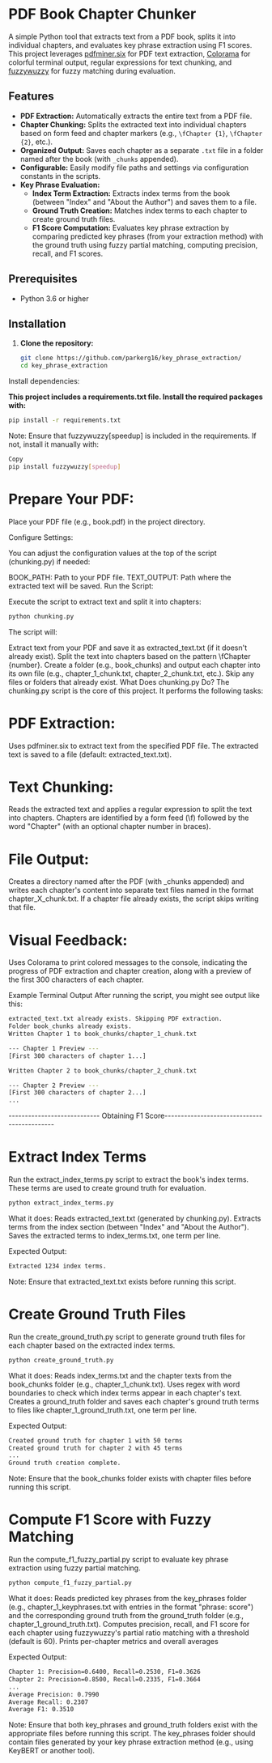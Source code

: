 # PDF Book Chapter Chunker

A simple Python tool that extracts text from a PDF book, splits it into individual chapters, and evaluates key phrase extraction using F1 scores. This project leverages [pdfminer.six](https://github.com/pdfminer/pdfminer.six) for PDF text extraction, [Colorama](https://pypi.org/project/colorama/) for colorful terminal output, regular expressions for text chunking, and [fuzzywuzzy](https://github.com/seatgeek/fuzzywuzzy) for fuzzy matching during evaluation.

## Features

- **PDF Extraction:** Automatically extracts the entire text from a PDF file.
- **Chapter Chunking:** Splits the extracted text into individual chapters based on form feed and chapter markers (e.g., `\fChapter {1}`, `\fChapter {2}`, etc.).
- **Organized Output:** Saves each chapter as a separate `.txt` file in a folder named after the book (with `_chunks` appended).
- **Configurable:** Easily modify file paths and settings via configuration constants in the scripts.
- **Key Phrase Evaluation:** 
  - **Index Term Extraction:** Extracts index terms from the book (between "Index" and "About the Author") and saves them to a file.
  - **Ground Truth Creation:** Matches index terms to each chapter to create ground truth files.
  - **F1 Score Computation:** Evaluates key phrase extraction by comparing predicted key phrases (from your extraction method) with the ground truth using fuzzy partial matching, computing precision, recall, and F1 scores.

## Prerequisites

- Python 3.6 or higher

## Installation

1. **Clone the repository:**

   ```bash
   git clone https://github.com/parkerg16/key_phrase_extraction/
   cd key_phrase_extraction
Install dependencies:

**This project includes a requirements.txt file. Install the required packages with:**

  ```bash
  pip install -r requirements.txt
  ```
Note: Ensure that fuzzywuzzy[speedup] is included in the requirements. If not, install it manually with:

``` bash
Copy
pip install fuzzywuzzy[speedup]
```

# Prepare Your PDF:
Place your PDF file (e.g., book.pdf) in the project directory.

Configure Settings:

You can adjust the configuration values at the top of the script (chunking.py) if needed:

BOOK_PATH: Path to your PDF file.
TEXT_OUTPUT: Path where the extracted text will be saved.
Run the Script:

Execute the script to extract text and split it into chapters:

```bash
python chunking.py
```

The script will:

Extract text from your PDF and save it as extracted_text.txt (if it doesn't already exist).
Split the text into chapters based on the pattern \fChapter {number}.
Create a folder (e.g., book_chunks) and output each chapter into its own file (e.g., chapter_1_chunk.txt, chapter_2_chunk.txt, etc.).
Skip any files or folders that already exist.
What Does chunking.py Do?
The chunking.py script is the core of this project. It performs the following tasks:

# PDF Extraction:
Uses pdfminer.six to extract text from the specified PDF file. The extracted text is saved to a file (default: extracted_text.txt).

# Text Chunking:
Reads the extracted text and applies a regular expression to split the text into chapters. Chapters are identified by a form feed (\f) followed by the word "Chapter" (with an optional chapter number in braces).

# File Output:
Creates a directory named after the PDF (with _chunks appended) and writes each chapter's content into separate text files named in the format chapter_X_chunk.txt. If a chapter file already exists, the script skips writing that file.

# Visual Feedback:
Uses Colorama to print colored messages to the console, indicating the progress of PDF extraction and chapter creation, along with a preview of the first 300 characters of each chapter.

Example Terminal Output
After running the script, you might see output like this:

```bash
extracted_text.txt already exists. Skipping PDF extraction.
Folder book_chunks already exists.
Written Chapter 1 to book_chunks/chapter_1_chunk.txt

--- Chapter 1 Preview ---
[First 300 characters of chapter 1...]

Written Chapter 2 to book_chunks/chapter_2_chunk.txt

--- Chapter 2 Preview ---
[First 300 characters of chapter 2...]
...
```
---------------------------- Obtaining F1 Score--------------------------------------------
# Extract Index Terms
Run the extract_index_terms.py script to extract the book's index terms. These terms are used to create ground truth for evaluation.

```bash
python extract_index_terms.py
```
What it does:
Reads extracted_text.txt (generated by chunking.py).
Extracts terms from the index section (between "Index" and "About the Author").
Saves the extracted terms to index_terms.txt, one term per line.

Expected Output:

```bash
Extracted 1234 index terms.
```
Note: Ensure that extracted_text.txt exists before running this script.

# Create Ground Truth Files
Run the create_ground_truth.py script to generate ground truth files for each chapter based on the extracted index terms.

```bash
python create_ground_truth.py
```
What it does:
Reads index_terms.txt and the chapter texts from the book_chunks folder (e.g., chapter_1_chunk.txt).
Uses regex with word boundaries to check which index terms appear in each chapter's text.
Creates a ground_truth folder and saves each chapter's ground truth terms to files like chapter_1_ground_truth.txt, one term per line.

Expected Output:
```bash
Created ground truth for chapter 1 with 50 terms
Created ground truth for chapter 2 with 45 terms
...
Ground truth creation complete.
```
Note: Ensure that the book_chunks folder exists with chapter files before running this script.

# Compute F1 Score with Fuzzy Matching
Run the compute_f1_fuzzy_partial.py script to evaluate key phrase extraction using fuzzy partial matching.
```bash
python compute_f1_fuzzy_partial.py
```
What it does:
Reads predicted key phrases from the key_phrases folder (e.g., chapter_1_keyphrases.txt with entries in the format "phrase: score") and the corresponding ground truth from the ground_truth folder (e.g., chapter_1_ground_truth.txt).
Computes precision, recall, and F1 score for each chapter using fuzzywuzzy's partial ratio matching with a threshold (default is 60).
Prints per-chapter metrics and overall averages

Expected Output:
```bash
Chapter 1: Precision=0.6400, Recall=0.2530, F1=0.3626
Chapter 2: Precision=0.8500, Recall=0.2335, F1=0.3664
...
Average Precision: 0.7990
Average Recall: 0.2307
Average F1: 0.3510
```
Note: Ensure that both key_phrases and ground_truth folders exist with the appropriate files before running this script. The key_phrases folder should contain files generated by your key phrase extraction method (e.g., using KeyBERT or another tool).
